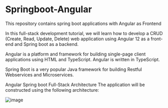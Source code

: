 # Springboot-Angular
This repository contains spring boot applications with Angular as Frontend

In this full-stack development tutorial, we will learn how to develop a CRUD (Create, Read, Update, Delete) web application using Angular 12 as a front-end and Spring boot as a backend.

Angular is a platform and framework for building single-page client applications using HTML and TypeScript. Angular is written in TypeScript.

Spring Boot is a very popular Java framework for building Restful Webservices and Microservices.

Angular Spring boot Full-Stack Architecture
The application will be constructed using the following architecture:

![image](https://user-images.githubusercontent.com/5570673/184529625-1409621f-834d-4cd6-a6ce-f89e4c5385c3.png)


